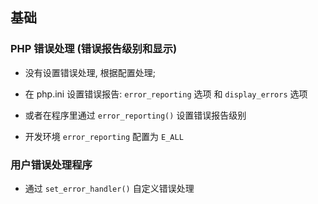 ## 基础

### PHP 错误处理 (错误报告级别和显示)
* 没有设置错误处理, 根据配置处理;

* 在 php.ini 设置错误报告: `error_reporting` 选项 和 `display_errors` 选项

* 或者在程序里通过 `error_reporting()` 设置错误报告级别

* 开发环境 `error_reporting` 配置为 `E_ALL`


### 用户错误处理程序
* 通过 `set_error_handler()` 自定义错误处理
